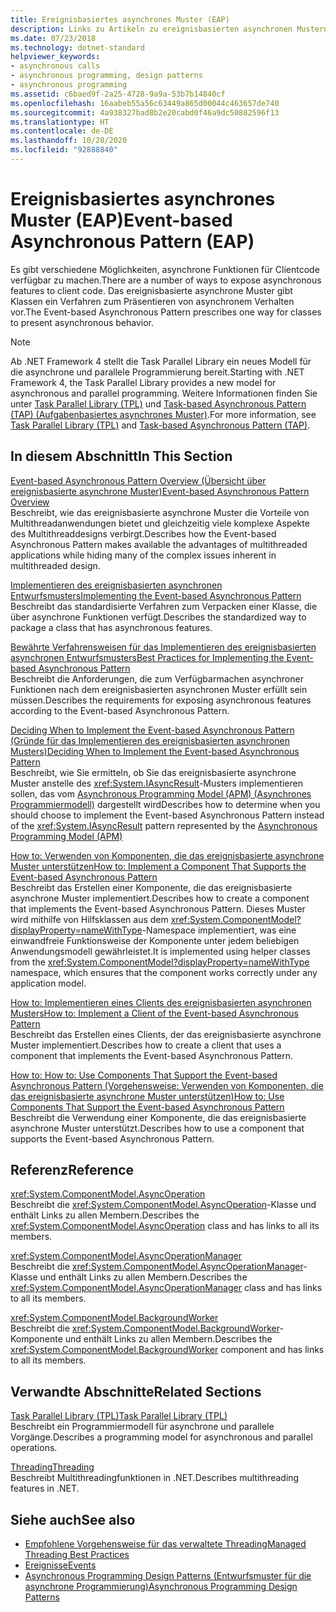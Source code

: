 ```yaml
---
title: Ereignisbasiertes asynchrones Muster (EAP)
description: Links zu Artikeln zu ereignisbasierten asynchronen Mustern (Event-based Asynchronous Pattern, EAP) in .NET, z. B. zur Implementierung, zu bewährten Methoden und zur Implementierung eines EAP-Clients
ms.date: 07/23/2018
ms.technology: dotnet-standard
helpviewer_keywords:
- asynchronous calls
- asynchronous programming, design patterns
- asynchronous programming
ms.assetid: c6baed9f-2a25-4728-9a9a-53b7b14840cf
ms.openlocfilehash: 16aabeb55a56c63449a865d00044c463657de740
ms.sourcegitcommit: 4a938327bad8b2e20cabd0f46a9dc50882596f13
ms.translationtype: HT
ms.contentlocale: de-DE
ms.lasthandoff: 10/28/2020
ms.locfileid: "92888840"
---
```

# <a name="event-based-asynchronous-pattern-eap"></a><span data-ttu-id="af6ba-103">Ereignisbasiertes asynchrones Muster (EAP)</span><span class="sxs-lookup"><span data-stu-id="af6ba-103">Event-based Asynchronous Pattern (EAP)</span></span>

<span data-ttu-id="af6ba-104">Es gibt verschiedene Möglichkeiten, asynchrone Funktionen für Clientcode verfügbar zu machen.</span><span class="sxs-lookup"><span data-stu-id="af6ba-104">There are a number of ways to expose asynchronous features to client code.</span></span> <span data-ttu-id="af6ba-105">Das ereignisbasierte asynchrone Muster gibt Klassen ein Verfahren zum Präsentieren von asynchronem Verhalten vor.</span><span class="sxs-lookup"><span data-stu-id="af6ba-105">The Event-based Asynchronous Pattern prescribes one way for classes to present asynchronous behavior.</span></span>  
  
> [!NOTE]
> <span data-ttu-id="af6ba-106">Ab .NET Framework 4 stellt die Task Parallel Library ein neues Modell für die asynchrone und parallele Programmierung bereit.</span><span class="sxs-lookup"><span data-stu-id="af6ba-106">Starting with .NET Framework 4, the Task Parallel Library provides a new model for asynchronous and parallel programming.</span></span> <span data-ttu-id="af6ba-107">Weitere Informationen finden Sie unter [Task Parallel Library (TPL)](../parallel-programming/task-parallel-library-tpl.md) und [Task-based Asynchronous Pattern (TAP) (Aufgabenbasiertes asynchrones Muster)](task-based-asynchronous-pattern-tap.md).</span><span class="sxs-lookup"><span data-stu-id="af6ba-107">For more information, see [Task Parallel Library (TPL)](../parallel-programming/task-parallel-library-tpl.md) and [Task-based Asynchronous Pattern (TAP)](task-based-asynchronous-pattern-tap.md).</span></span>
  
## <a name="in-this-section"></a><span data-ttu-id="af6ba-108">In diesem Abschnitt</span><span class="sxs-lookup"><span data-stu-id="af6ba-108">In This Section</span></span>

 [<span data-ttu-id="af6ba-109">Event-based Asynchronous Pattern Overview (Übersicht über ereignisbasierte asynchrone Muster)</span><span class="sxs-lookup"><span data-stu-id="af6ba-109">Event-based Asynchronous Pattern Overview</span></span>](event-based-asynchronous-pattern-overview.md)  
 <span data-ttu-id="af6ba-110">Beschreibt, wie das ereignisbasierte asynchrone Muster die Vorteile von Multithreadanwendungen bietet und gleichzeitig viele komplexe Aspekte des Multithreaddesigns verbirgt.</span><span class="sxs-lookup"><span data-stu-id="af6ba-110">Describes how the Event-based Asynchronous Pattern makes available the advantages of multithreaded applications while hiding many of the complex issues inherent in multithreaded design.</span></span>  
  
 [<span data-ttu-id="af6ba-111">Implementieren des ereignisbasierten asynchronen Entwurfsmusters</span><span class="sxs-lookup"><span data-stu-id="af6ba-111">Implementing the Event-based Asynchronous Pattern</span></span>](implementing-the-event-based-asynchronous-pattern.md)  
 <span data-ttu-id="af6ba-112">Beschreibt das standardisierte Verfahren zum Verpacken einer Klasse, die über asynchrone Funktionen verfügt.</span><span class="sxs-lookup"><span data-stu-id="af6ba-112">Describes the standardized way to package a class that has asynchronous features.</span></span>  
  
 [<span data-ttu-id="af6ba-113">Bewährte Verfahrensweisen für das Implementieren des ereignisbasierten asynchronen Entwurfsmusters</span><span class="sxs-lookup"><span data-stu-id="af6ba-113">Best Practices for Implementing the Event-based Asynchronous Pattern</span></span>](best-practices-for-implementing-the-event-based-asynchronous-pattern.md)  
 <span data-ttu-id="af6ba-114">Beschreibt die Anforderungen, die zum Verfügbarmachen asynchroner Funktionen nach dem ereignisbasierten asynchronen Muster erfüllt sein müssen.</span><span class="sxs-lookup"><span data-stu-id="af6ba-114">Describes the requirements for exposing asynchronous features according to the Event-based Asynchronous Pattern.</span></span>  
  
 [<span data-ttu-id="af6ba-115">Deciding When to Implement the Event-based Asynchronous Pattern (Gründe für das Implementieren des ereignisbasierten asynchronen Musters)</span><span class="sxs-lookup"><span data-stu-id="af6ba-115">Deciding When to Implement the Event-based Asynchronous Pattern</span></span>](deciding-when-to-implement-the-event-based-asynchronous-pattern.md)  
 <span data-ttu-id="af6ba-116">Beschreibt, wie Sie ermitteln, ob Sie das ereignisbasierte asynchrone Muster anstelle des <xref:System.IAsyncResult>-Musters implementieren sollen, das vom [Asynchronous Programming Model (APM) (Asynchrones Programmiermodell)](asynchronous-programming-model-apm.md) dargestellt wird</span><span class="sxs-lookup"><span data-stu-id="af6ba-116">Describes how to determine when you should choose to implement the Event-based Asynchronous Pattern instead of the <xref:System.IAsyncResult> pattern represented by the [Asynchronous Programming Model (APM)](asynchronous-programming-model-apm.md)</span></span>
  
 [<span data-ttu-id="af6ba-117">How to: Verwenden von Komponenten, die das ereignisbasierte asynchrone Muster unterstützen</span><span class="sxs-lookup"><span data-stu-id="af6ba-117">How to: Implement a Component That Supports the Event-based Asynchronous Pattern</span></span>](component-that-supports-the-event-based-asynchronous-pattern.md)  
 <span data-ttu-id="af6ba-118">Beschreibt das Erstellen einer Komponente, die das ereignisbasierte asynchrone Muster implementiert.</span><span class="sxs-lookup"><span data-stu-id="af6ba-118">Describes how to create a component that implements the Event-based Asynchronous Pattern.</span></span> <span data-ttu-id="af6ba-119">Dieses Muster wird mithilfe von Hilfsklassen aus dem <xref:System.ComponentModel?displayProperty=nameWithType>-Namespace implementiert, was eine einwandfreie Funktionsweise der Komponente unter jedem beliebigen Anwendungsmodell gewährleistet.</span><span class="sxs-lookup"><span data-stu-id="af6ba-119">It is implemented using helper classes from the <xref:System.ComponentModel?displayProperty=nameWithType> namespace, which ensures that the component works correctly under any application model.</span></span>  

 [<span data-ttu-id="af6ba-120">How to: Implementieren eines Clients des ereignisbasierten asynchronen Musters</span><span class="sxs-lookup"><span data-stu-id="af6ba-120">How to: Implement a Client of the Event-based Asynchronous Pattern</span></span>](how-to-implement-a-client-of-the-event-based-asynchronous-pattern.md)  
 <span data-ttu-id="af6ba-121">Beschreibt das Erstellen eines Clients, der das ereignisbasierte asynchrone Muster implementiert.</span><span class="sxs-lookup"><span data-stu-id="af6ba-121">Describes how to create a client that uses a component that implements the Event-based Asynchronous Pattern.</span></span>
  
 [<span data-ttu-id="af6ba-122">How to: How to: Use Components That Support the Event-based Asynchronous Pattern (Vorgehensweise: Verwenden von Komponenten, die das ereignisbasierte asynchrone Muster unterstützen)</span><span class="sxs-lookup"><span data-stu-id="af6ba-122">How to: Use Components That Support the Event-based Asynchronous Pattern</span></span>](how-to-use-components-that-support-the-event-based-asynchronous-pattern.md)  
 <span data-ttu-id="af6ba-123">Beschreibt die Verwendung einer Komponente, die das ereignisbasierte asynchrone Muster unterstützt.</span><span class="sxs-lookup"><span data-stu-id="af6ba-123">Describes how to use a component that supports the Event-based Asynchronous Pattern.</span></span>  
  
## <a name="reference"></a><span data-ttu-id="af6ba-124">Referenz</span><span class="sxs-lookup"><span data-stu-id="af6ba-124">Reference</span></span>

 <xref:System.ComponentModel.AsyncOperation>  
 <span data-ttu-id="af6ba-125">Beschreibt die <xref:System.ComponentModel.AsyncOperation>-Klasse und enthält Links zu allen Membern.</span><span class="sxs-lookup"><span data-stu-id="af6ba-125">Describes the <xref:System.ComponentModel.AsyncOperation> class and has links to all its members.</span></span>  
  
 <xref:System.ComponentModel.AsyncOperationManager>  
 <span data-ttu-id="af6ba-126">Beschreibt die <xref:System.ComponentModel.AsyncOperationManager>-Klasse und enthält Links zu allen Membern.</span><span class="sxs-lookup"><span data-stu-id="af6ba-126">Describes the <xref:System.ComponentModel.AsyncOperationManager> class and has links to all its members.</span></span>  
  
 <xref:System.ComponentModel.BackgroundWorker>  
 <span data-ttu-id="af6ba-127">Beschreibt die <xref:System.ComponentModel.BackgroundWorker>-Komponente und enthält Links zu allen Membern.</span><span class="sxs-lookup"><span data-stu-id="af6ba-127">Describes the <xref:System.ComponentModel.BackgroundWorker> component and has links to all its members.</span></span>  
  
## <a name="related-sections"></a><span data-ttu-id="af6ba-128">Verwandte Abschnitte</span><span class="sxs-lookup"><span data-stu-id="af6ba-128">Related Sections</span></span>

 [<span data-ttu-id="af6ba-129">Task Parallel Library (TPL)</span><span class="sxs-lookup"><span data-stu-id="af6ba-129">Task Parallel Library (TPL)</span></span>](../parallel-programming/task-parallel-library-tpl.md)  
 <span data-ttu-id="af6ba-130">Beschreibt ein Programmiermodell für asynchrone und parallele Vorgänge.</span><span class="sxs-lookup"><span data-stu-id="af6ba-130">Describes a programming model for asynchronous and parallel operations.</span></span>  
  
 [<span data-ttu-id="af6ba-131">Threading</span><span class="sxs-lookup"><span data-stu-id="af6ba-131">Threading</span></span>](../threading/index.md)  
 <span data-ttu-id="af6ba-132">Beschreibt Multithreadingfunktionen in .NET.</span><span class="sxs-lookup"><span data-stu-id="af6ba-132">Describes multithreading features in .NET.</span></span>  
  
## <a name="see-also"></a><span data-ttu-id="af6ba-133">Siehe auch</span><span class="sxs-lookup"><span data-stu-id="af6ba-133">See also</span></span>

- [<span data-ttu-id="af6ba-134">Empfohlene Vorgehensweise für das verwaltete Threading</span><span class="sxs-lookup"><span data-stu-id="af6ba-134">Managed Threading Best Practices</span></span>](../threading/managed-threading-best-practices.md)
- [<span data-ttu-id="af6ba-135">Ereignisse</span><span class="sxs-lookup"><span data-stu-id="af6ba-135">Events</span></span>](../events/index.md)
- [<span data-ttu-id="af6ba-136">Asynchronous Programming Design Patterns (Entwurfsmuster für die asynchrone Programmierung)</span><span class="sxs-lookup"><span data-stu-id="af6ba-136">Asynchronous Programming Design Patterns</span></span>](index.md)
